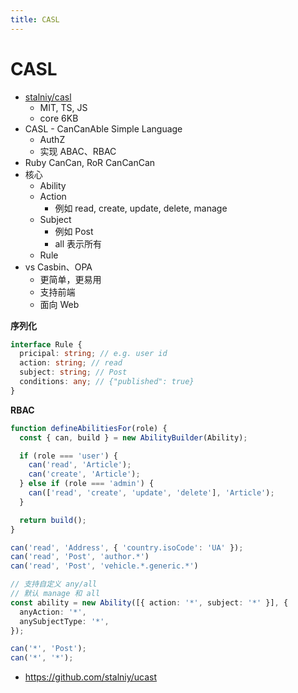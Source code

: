```yaml
---
title: CASL
---
```


# CASL

- [stalniy/casl](https://github.com/stalniy/casl)
  - MIT, TS, JS
  - core 6KB
- CASL - CanCanAble Simple Language
  - AuthZ
  - 实现 ABAC、RBAC
- Ruby CanCan, RoR CanCanCan
- 核心
  - Ability
  - Action
    - 例如 read, create, update, delete, manage
  - Subject
    - 例如 Post
    - all 表示所有
  - Rule
- vs Casbin、OPA
  - 更简单，更易用
  - 支持前端
  - 面向 Web

**序列化**

```ts
interface Rule {
  pricipal: string; // e.g. user id
  action: string; // read
  subject: string; // Post
  conditions: any; // {"published": true}
}
```

**RBAC**

```ts
function defineAbilitiesFor(role) {
  const { can, build } = new AbilityBuilder(Ability);

  if (role === 'user') {
    can('read', 'Article');
    can('create', 'Article');
  } else if (role === 'admin') {
    can(['read', 'create', 'update', 'delete'], 'Article');
  }

  return build();
}
```

```ts
can('read', 'Address', { 'country.isoCode': 'UA' });
can('read', 'Post', 'author.*')
can('read', 'Post', 'vehicle.*.generic.*')

// 支持自定义 any/all
// 默认 manage 和 all
const ability = new Ability([{ action: '*', subject: '*' }], {
  anyAction: '*',
  anySubjectType: '*',
});

can('*', 'Post');
can('*', '*');
```

- https://github.com/stalniy/ucast
